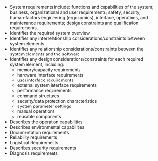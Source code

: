 * System requirements include: functions and capabilities of the system; business, organizational and user requirements; safety, security, human-factors engineering (ergonomics), interface, operations, and maintenance requirements; design constraints and qualification requirements.
* Identifies the required system overview
* Identifies any interrelationship considerations/constraints between system elements
* Identifies any relationship considerations/constraints between the system elements and the software
* Identifies any design considerations/constraints for each required system element, including:
  - memory/capacity requirements
  - hardware interface requirements
  - user interface requirements
  - external system interface requirements
  - performance requirements
  - command structures
  - security/data protection characteristics
  - system parameter settings
  - manual operations
  - reusable components
* Describes the operation capabilities
* Describes environmental capabilities
* Documentation requirements
* Reliability requirements
* Logistical Requirements
* Describes security requirements
* Diagnosis requirements
